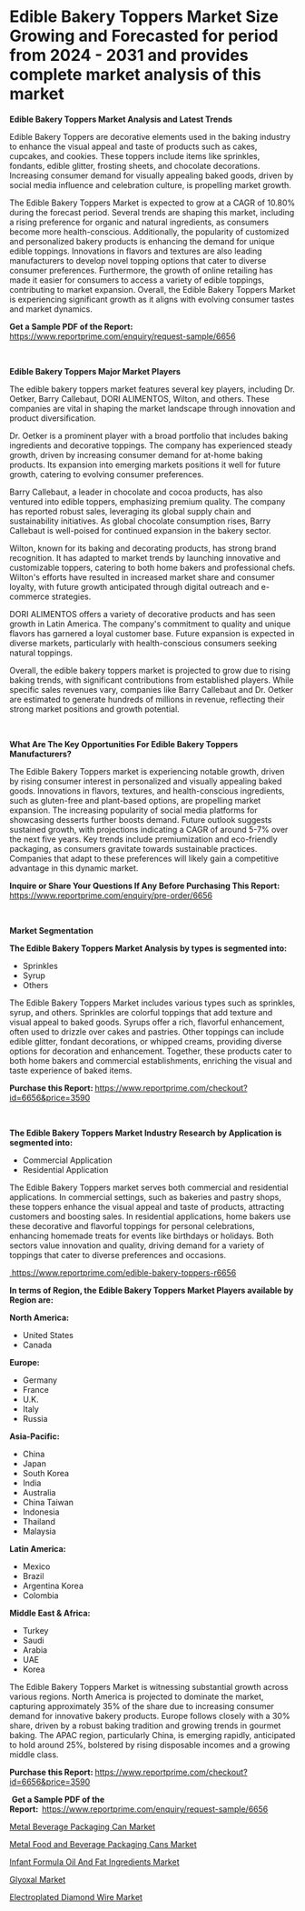 <p><h1>Edible Bakery Toppers Market Size Growing and Forecasted for period from 2024 - 2031 and provides complete market analysis of this market</h1></p><p><strong>Edible Bakery Toppers Market Analysis and Latest Trends</strong></p>
<p><p>Edible Bakery Toppers are decorative elements used in the baking industry to enhance the visual appeal and taste of products such as cakes, cupcakes, and cookies. These toppers include items like sprinkles, fondants, edible glitter, frosting sheets, and chocolate decorations. Increasing consumer demand for visually appealing baked goods, driven by social media influence and celebration culture, is propelling market growth.</p><p>The Edible Bakery Toppers Market is expected to grow at a CAGR of 10.80% during the forecast period. Several trends are shaping this market, including a rising preference for organic and natural ingredients, as consumers become more health-conscious. Additionally, the popularity of customized and personalized bakery products is enhancing the demand for unique edible toppings. Innovations in flavors and textures are also leading manufacturers to develop novel topping options that cater to diverse consumer preferences. Furthermore, the growth of online retailing has made it easier for consumers to access a variety of edible toppings, contributing to market expansion. Overall, the Edible Bakery Toppers Market is experiencing significant growth as it aligns with evolving consumer tastes and market dynamics.</p></p>
<p><strong>Get a Sample PDF of the Report:&nbsp;</strong> <a href="https://www.reportprime.com/enquiry/request-sample/6656?utm_campaign=1140&utm_medium=2&utm_source=Github&utm_content=ia&utm_term=10102024&utm_id=edible-bakery-toppers">https://www.reportprime.com/enquiry/request-sample/6656</a></p>
<p>&nbsp;</p>
<p><strong>Edible Bakery Toppers Major Market Players</strong></p>
<p><p>The edible bakery toppers market features several key players, including Dr. Oetker, Barry Callebaut, DORI ALIMENTOS, Wilton, and others. These companies are vital in shaping the market landscape through innovation and product diversification.</p><p>Dr. Oetker is a prominent player with a broad portfolio that includes baking ingredients and decorative toppings. The company has experienced steady growth, driven by increasing consumer demand for at-home baking products. Its expansion into emerging markets positions it well for future growth, catering to evolving consumer preferences.</p><p>Barry Callebaut, a leader in chocolate and cocoa products, has also ventured into edible toppers, emphasizing premium quality. The company has reported robust sales, leveraging its global supply chain and sustainability initiatives. As global chocolate consumption rises, Barry Callebaut is well-poised for continued expansion in the bakery sector.</p><p>Wilton, known for its baking and decorating products, has strong brand recognition. It has adapted to market trends by launching innovative and customizable toppers, catering to both home bakers and professional chefs. Wilton's efforts have resulted in increased market share and consumer loyalty, with future growth anticipated through digital outreach and e-commerce strategies.</p><p>DORI ALIMENTOS offers a variety of decorative products and has seen growth in Latin America. The company's commitment to quality and unique flavors has garnered a loyal customer base. Future expansion is expected in diverse markets, particularly with health-conscious consumers seeking natural toppings.</p><p>Overall, the edible bakery toppers market is projected to grow due to rising baking trends, with significant contributions from established players. While specific sales revenues vary, companies like Barry Callebaut and Dr. Oetker are estimated to generate hundreds of millions in revenue, reflecting their strong market positions and growth potential.</p></p>
<p>&nbsp;</p>
<p><strong>What Are The Key Opportunities For Edible Bakery Toppers Manufacturers?</strong></p>
<p><p>The Edible Bakery Toppers market is experiencing notable growth, driven by rising consumer interest in personalized and visually appealing baked goods. Innovations in flavors, textures, and health-conscious ingredients, such as gluten-free and plant-based options, are propelling market expansion. The increasing popularity of social media platforms for showcasing desserts further boosts demand. Future outlook suggests sustained growth, with projections indicating a CAGR of around 5-7% over the next five years. Key trends include premiumization and eco-friendly packaging, as consumers gravitate towards sustainable practices. Companies that adapt to these preferences will likely gain a competitive advantage in this dynamic market.</p></p>
<p><strong>Inquire or Share Your Questions If Any Before Purchasing This Report:</strong> <a href="https://www.reportprime.com/enquiry/pre-order/6656?utm_campaign=1140&utm_medium=2&utm_source=Github&utm_content=ia&utm_term=10102024&utm_id=edible-bakery-toppers">https://www.reportprime.com/enquiry/pre-order/6656</a></p>
<p>&nbsp;</p>
<p><strong>Market Segmentation</strong></p>
<p><strong>The Edible Bakery Toppers Market Analysis by types is segmented into:</strong></p>
<p><ul><li>Sprinkles</li><li>Syrup</li><li>Others</li></ul></p>
<p><p>The Edible Bakery Toppers Market includes various types such as sprinkles, syrup, and others. Sprinkles are colorful toppings that add texture and visual appeal to baked goods. Syrups offer a rich, flavorful enhancement, often used to drizzle over cakes and pastries. Other toppings can include edible glitter, fondant decorations, or whipped creams, providing diverse options for decoration and enhancement. Together, these products cater to both home bakers and commercial establishments, enriching the visual and taste experience of baked items.</p></p>
<p><strong>Purchase this Report:&nbsp;</strong><a href="https://www.reportprime.com/checkout?id=6656&price=3590&utm_campaign=1140&utm_medium=2&utm_source=Github&utm_content=ia&utm_term=10102024&utm_id=edible-bakery-toppers">https://www.reportprime.com/checkout?id=6656&price=3590</a></p>
<p>&nbsp;</p>
<p><strong>The Edible Bakery Toppers Market Industry Research by Application is segmented into:</strong></p>
<p><ul><li>Commercial Application</li><li>Residential Application</li></ul></p>
<p><p>The Edible Bakery Toppers market serves both commercial and residential applications. In commercial settings, such as bakeries and pastry shops, these toppers enhance the visual appeal and taste of products, attracting customers and boosting sales. In residential applications, home bakers use these decorative and flavorful toppings for personal celebrations, enhancing homemade treats for events like birthdays or holidays. Both sectors value innovation and quality, driving demand for a variety of toppings that cater to diverse preferences and occasions.</p></p>
<p><a href="https://www.reportprime.com/edible-bakery-toppers-r6656?utm_campaign=1140&utm_medium=2&utm_source=Github&utm_content=ia&utm_term=10102024&utm_id=edible-bakery-toppers">&nbsp;https://www.reportprime.com/edible-bakery-toppers-r6656</a></p>
<p><strong>In terms of Region, the Edible Bakery Toppers Market Players available by Region are:</strong></p>
<p>
    <p> <strong> North America: </strong>
        <ul>
            <li>United States</li>
            <li>Canada</li>
        </ul>
        </p> 
    <p> <strong> Europe: </strong>
        <ul>
            <li>Germany</li>
            <li>France</li>
            <li>U.K.</li>
            <li>Italy</li>
            <li>Russia</li>
        </ul>
        </p> 
    <p> <strong> Asia-Pacific: </strong>
        <ul>
            <li>China</li>
            <li>Japan</li>
            <li>South Korea</li>
            <li>India</li>
            <li>Australia</li>
            <li>China Taiwan</li>
            <li>Indonesia</li>
            <li>Thailand</li>
            <li>Malaysia</li>
        </ul>
        </p> 
    <p> <strong> Latin America: </strong>
        <ul>
            <li>Mexico</li>
            <li>Brazil</li>
            <li>Argentina Korea</li>
            <li>Colombia</li>
        </ul>
        </p> 
    <p> <strong> Middle East & Africa: </strong>
        <ul>
            <li>Turkey</li>
            <li>Saudi</li>
            <li>Arabia</li>
            <li>UAE</li>
            <li>Korea</li>
        </ul>
    </p>
    </p>
<p><p>The Edible Bakery Toppers Market is witnessing substantial growth across various regions. North America is projected to dominate the market, capturing approximately 35% of the share due to increasing consumer demand for innovative bakery products. Europe follows closely with a 30% share, driven by a robust baking tradition and growing trends in gourmet baking. The APAC region, particularly China, is emerging rapidly, anticipated to hold around 25%, bolstered by rising disposable incomes and a growing middle class.</p></p>
<p><strong>Purchase this Report: </strong><a href="https://www.reportprime.com/checkout?id=6656&price=3590&utm_campaign=1140&utm_medium=2&utm_source=Github&utm_content=ia&utm_term=10102024&utm_id=edible-bakery-toppers">https://www.reportprime.com/checkout?id=6656&price=3590</a></p>
<p>&nbsp;<strong>Get a Sample PDF of the Report:&nbsp;&nbsp;</strong><a href="https://www.reportprime.com/enquiry/request-sample/6656?utm_campaign=1140&utm_medium=2&utm_source=Github&utm_content=ia&utm_term=10102024&utm_id=edible-bakery-toppers">https://www.reportprime.com/enquiry/request-sample/6656</a></p>
<p><strong></strong></p>
<p><p><a href="https://issuu.com/reportprime-2/docs/metal-beverage-packaging-can-market_49920b6f32bc4f?utm_campaign=1140&utm_medium=2&utm_source=Github&utm_content=ia&utm_term=10102024&utm_id=edible-bakery-toppers">Metal Beverage Packaging Can Market</a></p><p><a href="https://issuu.com/reportprime-2/docs/metal-food-and-beverage-packaging-c_ff7797be25dc57?utm_campaign=1140&utm_medium=2&utm_source=Github&utm_content=ia&utm_term=10102024&utm_id=edible-bakery-toppers">Metal Food and Beverage Packaging Cans Market</a></p><p><a href="https://github.com/florjvdva/Market-Research-Report-List-1/blob/main/infant-formula-oil-and-fat-ingredients-market.md?utm_campaign=1140&utm_medium=2&utm_source=Github&utm_content=ia&utm_term=10102024&utm_id=edible-bakery-toppers">Infant Formula Oil And Fat Ingredients Market</a></p><p><a href="https://www.linkedin.com/pulse/glyoxal-market-penetration-strategies-untapped-markets-growth-kieae?utm_campaign=1140&utm_medium=2&utm_source=Github&utm_content=ia&utm_term=10102024&utm_id=edible-bakery-toppers">Glyoxal Market</a></p><p><a href="https://www.linkedin.com/pulse/electroplated-diamond-wire-market-research-report-forecast-ed7ke?utm_campaign=1140&utm_medium=2&utm_source=Github&utm_content=ia&utm_term=10102024&utm_id=edible-bakery-toppers">Electroplated Diamond Wire Market</a></p></p>